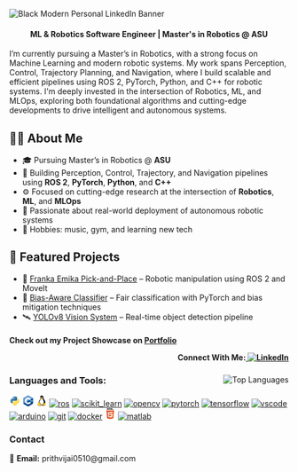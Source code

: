 
![Black Modern Personal LinkedIn Banner](https://github.com/user-attachments/assets/5cc0f433-4a8a-477a-a7fc-a2c26aa0033b)

<h4 align="center"> ML & Robotics Software Engineer | Master's in Robotics @ ASU  </h4>


<p> I’m currently pursuing a Master’s in Robotics, with a strong focus on Machine Learning and modern robotic systems. My work spans Perception, Control, Trajectory Planning, and Navigation, where I build scalable and efficient pipelines using ROS 2, PyTorch, Python, and C++ for robotic systems. I'm deeply invested in the intersection of Robotics, ML, and MLOps, exploring both foundational algorithms and cutting-edge developments to drive intelligent and autonomous systems. </p>

<!-- About Me -->
<h2>👨‍💻 About Me</h2>

<ul>
  <li>🎓 Pursuing Master’s in Robotics @ <strong>ASU</strong></li>
  <li>🤖 Building Perception, Control, Trajectory, and Navigation pipelines using <strong>ROS 2</strong>, <strong>PyTorch</strong>, <strong>Python</strong>, and <strong>C++</strong></li>
  <li>⚙️ Focused on cutting-edge research at the intersection of <strong>Robotics</strong>, <strong>ML</strong>, and <strong>MLOps</strong></li>
  <li>🎯 Passionate about real-world deployment of autonomous robotic systems</li>
  <li>🎵 Hobbies: music, gym, and learning new tech</li>
</ul>

<!-- Projects -->
<h2>🚀 Featured Projects</h2>

<ul>
  <li>🔧 <a href="https://github.com/Prithvi-Jai/panda-robot](https://github.com/Prithvijai/panda_robot_learning">Franka Emika Pick-and-Place</a> – Robotic manipulation using ROS 2 and MoveIt</li>
  <li>🧠 <a href="https://github.com/Prithvi-Jai/bias-aware-classifier">Bias-Aware Classifier</a> – Fair classification with PyTorch and bias mitigation techniques</li>
  <li>🛰️ <a href="https://github.com/Prithvi-Jai/yolov8-vision-system">YOLOv8 Vision System</a> – Real-time object detection pipeline</li>
</ul>

<h4 align="center"> <p align="left">Check out my Project Showcase on <a href="https://prithvijai.github.io/">Portfolio</a> </p> <p align="right">Connect With Me:<a href="https://linkedin.com/in/prithvi jai r" target="_blank">
      <img src="https://raw.githubusercontent.com/rahuldkjain/github-profile-readme-generator/master/src/images/icons/Social/linked-in-alt.svg" alt="LinkedIn" height="20" width="20" /> </a></p></h3> 
<h3 align="right">  </h4>


<!-- GitHub Languages Card on the Right -->
<img align="right" src="https://github-readme-stats.vercel.app/api/top-langs?username=prithvijai&show_icons=true&locale=en&layout=compact" alt="Top Languages" />

<!-- Languages and Tools Section -->
<h3 align="left">Languages and Tools:</h3>
<p align="left">
  <a href="https://www.python.org" target="_blank"><img src="https://raw.githubusercontent.com/devicons/devicon/master/icons/python/python-original.svg" alt="python" width="20" height="20"/></a>
  <a href="https://www.w3schools.com/cpp/" target="_blank"><img src="https://raw.githubusercontent.com/devicons/devicon/master/icons/cplusplus/cplusplus-original.svg" alt="cplusplus" width="20" height="20"/></a>
  <a href="https://www.linux.org/" target="_blank"><img src="https://raw.githubusercontent.com/devicons/devicon/master/icons/linux/linux-original.svg" alt="linux" width="20" height="20"/></a>
  <a href="https://www.ros.org" target="_blank"><img src="https://cdn.jsdelivr.net/gh/devicons/devicon@latest/icons/ros/ros-original-wordmark.svg" alt="ros" width="20" height="20"/></a>
  <a href="https://scikit-learn.org/" target="_blank"><img src="https://upload.wikimedia.org/wikipedia/commons/0/05/Scikit_learn_logo_small.svg" alt="scikit_learn" width="20" height="20"/></a>
  <a href="https://opencv.org/" target="_blank"><img src="https://www.vectorlogo.zone/logos/opencv/opencv-icon.svg" alt="opencv" width="20" height="20"/></a>
  <a href="https://pytorch.org" target="_blank"><img src="https://cdn.jsdelivr.net/gh/devicons/devicon@latest/icons/pytorch/pytorch-original.svg" alt="pytorch" width="20" height="20"/></a>
  <a href="https://www.tensorflow.org" target="_blank"><img src="https://www.vectorlogo.zone/logos/tensorflow/tensorflow-icon.svg" alt="tensorflow" width="20" height="20"/></a>
  <a href="https://code.visualstudio.com" target="_blank"><img src="https://cdn.jsdelivr.net/gh/devicons/devicon@latest/icons/vscode/vscode-original.svg" alt="vscode" width="20" height="20"/></a>
  <a href="https://www.arduino.cc/" target="_blank"><img src="https://cdn.worldvectorlogo.com/logos/arduino-1.svg" alt="arduino" width="20" height="20"/></a>
  <a href="https://git-scm.com/" target="_blank"><img src="https://www.vectorlogo.zone/logos/git-scm/git-scm-icon.svg" alt="git" width="20" height="20"/></a>
  <a href="https://www.docker.com" target="_blank"><img src="https://cdn.jsdelivr.net/gh/devicons/devicon@latest/icons/docker/docker-original.svg" alt="docker" width="20" height="20"/></a>
  <a href="https://www.w3.org/html/" target="_blank"><img src="https://raw.githubusercontent.com/devicons/devicon/master/icons/html5/html5-original-wordmark.svg" alt="html5" width="20" height="20"/></a>
  <a href="https://www.mathworks.com/" target="_blank"><img src="https://upload.wikimedia.org/wikipedia/commons/2/21/Matlab_Logo.png" alt="matlab" width="20" height="20"/></a>
</p>

<!-- Contact Section -->
<h3 align="left">Contact</h3>
<p align="left">📧 <strong>Email:</strong> prithvijai0510@gmail.com</p>




